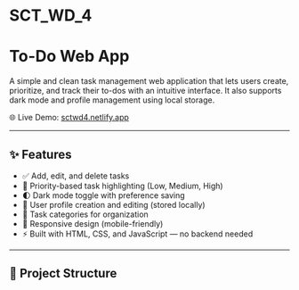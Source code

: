 # SCT_WD_4
# To-Do Web App

A simple and clean task management web application that lets users create, prioritize, and track their to-dos with an intuitive interface. It also supports dark mode and profile management using local storage.

🌐 Live Demo: [sctwd4.netlify.app](https://sctwd4.netlify.app)

---

## ✨ Features

- ✅ Add, edit, and delete tasks
- 🎯 Priority-based task highlighting (Low, Medium, High)
- 🌓 Dark mode toggle with preference saving
- 👤 User profile creation and editing (stored locally)
- 📁 Task categories for organization
- 📱 Responsive design (mobile-friendly)
- ⚡ Built with HTML, CSS, and JavaScript — no backend needed

---

## 📂 Project Structure


